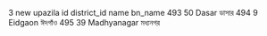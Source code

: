 3 new upazila
id district_id name bn_name
493 50 Dasar ডাসার
494 9 Eidgaon ঈদগাঁও
495 39 Madhyanagar মধ্যনগর